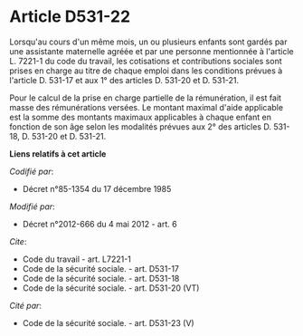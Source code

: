 # Article D531-22

Lorsqu'au cours d'un même mois, un ou plusieurs enfants sont gardés par une assistante maternelle agréée et par une personne
mentionnée à l'article L. 7221-1 du code du travail, les cotisations et contributions sociales sont prises en charge au titre
de chaque emploi dans les conditions prévues à l'article D. 531-17 et aux 1° des articles D. 531-20 et D. 531-21. 

Pour le calcul de la prise en charge partielle de la rémunération, il est fait masse des rémunérations versées. Le montant
maximal d'aide applicable est la somme des montants maximaux applicables à chaque enfant en fonction de son âge selon les
modalités prévues aux 2° des articles D. 531-18, D. 531-20 et D. 531-21.

**Liens relatifs à cet article**

_Codifié par_:

  - Décret n°85-1354 du 17 décembre 1985

_Modifié par_:

  - Décret n°2012-666 du 4 mai 2012 - art. 6

_Cite_:

  - Code du travail - art. L7221-1
  - Code de la sécurité sociale. - art. D531-17
  - Code de la sécurité sociale. - art. D531-18
  - Code de la sécurité sociale. - art. D531-20 (VT)

_Cité par_:

  - Code de la sécurité sociale. - art. D531-23 (V)
